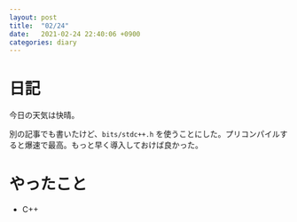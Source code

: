 ```yaml
---
layout: post
title:  "02/24"
date:   2021-02-24 22:40:06 +0900
categories: diary
---
```

# 日記

今日の天気は快晴。

別の記事でも書いたけど、```bits/stdc++.h``` を使うことにした。プリコンパイルすると爆速で最高。もっと早く導入しておけば良かった。

# やったこと

- C++
